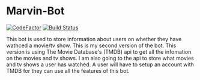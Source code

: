 # Marvin-Bot

[![CodeFactor](https://www.codefactor.io/repository/github/jacob212/marvin-bot-tmdb/badge)](https://www.codefactor.io/repository/github/jacob212/marvin-bot-tmdb)
[![Build Status](https://travis-ci.org/Jacob212/Marvin-Bot-TMDB.svg?branch=master)](https://travis-ci.org/Jacob212/Marvin-Bot-TMDB)

This bot is used to store information about users on whether they have wathced a movie/tv show.
This is my second version of the bot. This version is using The Movie Database's (TMDB) api to get all the infomation on the movies and tv shows. I am also going to the api to store what movies and tv shows a user has watched. A user will have to setup an account with TMDB for they can use all the features of this bot.
